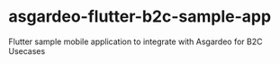 # asgardeo-flutter-b2c-sample-app
Flutter sample mobile application to integrate with Asgardeo for B2C Usecases
